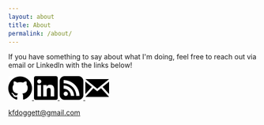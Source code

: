 ```yaml
---
layout: about
title: About
permalink: /about/
---
```

If you have something to say about what I'm doing, feel free to reach out via email or LinkedIn with the links below!


<div class="links">
    <a href="https://www.github.com/keithdoggett" target="_blank">
        <img src="/assets/images/github.svg" alt="github">
    </a>
    <a href="https://www.linkedin.com/in/keith-doggett-a7178099" target="_blank">
        <img src="/assets/images/linkedin.svg" alt="linkedin">
    </a>
    <a href="{{site.url}}/feed.xml">
        <img src="/assets/images/rss.svg" alt="rss">
    </a>
    <a href="mailto:kfdoggett@gmail.com">
        <img src="/assets/images/email.svg" alt="email">
        <p>kfdoggett@gmail.com</p>
    </a>
</div>
